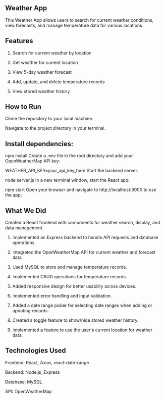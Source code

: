 ## Weather App
This Weather App allows users to search for current weather conditions, view forecasts, and manage temperature data for various locations.

## Features
1. Search for current weather by location

2. Get weather for current location

3. View 5-day weather forecast

4. Add, update, and delete temperature records

5. View stored weather history

## How to Run
Clone the repository to your local machine.

Navigate to the project directory in your terminal.

## Install dependencies:


npm install
Create a .env file in the root directory and add your OpenWeatherMap API key:

WEATHER_API_KEY=your_api_key_here
Start the backend server:

node server.js
In a new terminal window, start the React app:

npm start
Open your browser and navigate to http://localhost:3000 to use the app.

## What We Did
Created a React frontend with components for weather search, display, and data management.

1. Implemented an Express backend to handle API requests and database operations.

2. Integrated the OpenWeatherMap API for current weather and forecast data.

3. Used MySQL to store and manage temperature records.

4. Implemented CRUD operations for temperature records.

5. Added responsive design for better usability across devices.

6. Implemented error handling and input validation.

7. Added a date range picker for selecting date ranges when adding or updating records.

8. Created a toggle feature to show/hide stored weather history.

9. Implemented a feature to use the user's current location for weather data.

## Technologies Used
Frontend: React, Axios, react-date-range

Backend: Node.js, Express

Database: MySQL

API: OpenWeatherMap
